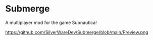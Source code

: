 # Submerge

A multiplayer mod for the game Subnautica! 

https://github.com/SilverWareDev/Submerge/blob/main/Preview.png
